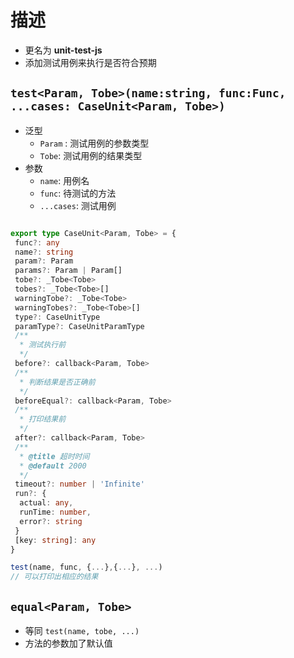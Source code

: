 # 描述

- 更名为 **unit-test-js**
- 添加测试用例来执行是否符合预期

## `test<Param, Tobe>(name:string, func:Func, ...cases: CaseUnit<Param, Tobe>)`

- 泛型
  - `Param` : 测试用例的参数类型
  - `Tobe`: 测试用例的结果类型
- 参数
  - `name`: 用例名
  - `func`: 待测试的方法
  - `...cases`: 测试用例

```ts

export type CaseUnit<Param, Tobe> = {
 func?: any
 name?: string
 param?: Param
 params?: Param | Param[]
 tobe?: _Tobe<Tobe>
 tobes?: _Tobe<Tobe>[]
 warningTobe?: _Tobe<Tobe>
 warningTobes?: _Tobe<Tobe>[]
 type?: CaseUnitType
 paramType?: CaseUnitParamType
 /**
  * 测试执行前
  */
 before?: callback<Param, Tobe>
 /**
  * 判断结果是否正确前
  */
 beforeEqual?: callback<Param, Tobe>
 /**
  * 打印结果前
  */
 after?: callback<Param, Tobe>
 /**
  * @title 超时时间
  * @default 2000
  */
 timeout?: number | 'Infinite'
 run?: {
  actual: any,
  runTime: number,
  error?: string
 }
 [key: string]: any
}

test(name, func, {...},{...}, ...)
// 可以打印出相应的结果
```

## `equal<Param, Tobe>`

- 等同 `test(name, tobe, ...)`
- 方法的参数加了默认值
